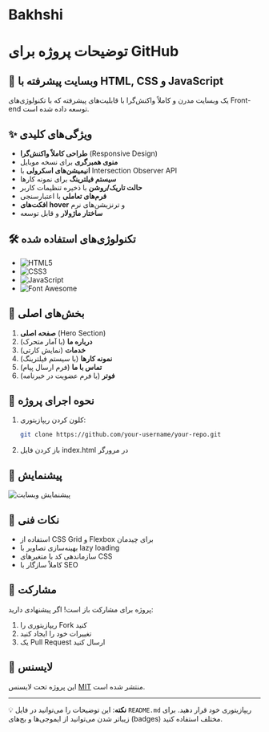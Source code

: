 # Bakhshi
# توضیحات پروژه برای GitHub

## 🚀 وبسایت پیشرفته با HTML, CSS و JavaScript

یک وبسایت مدرن و کاملاً واکنش‌گرا با قابلیت‌های پیشرفته که با تکنولوژی‌های Front-end توسعه داده شده است.

## ✨ ویژگی‌های کلیدی

- **طراحی کاملاً واکنش‌گرا** (Responsive Design)
- **منوی همبرگری** برای نسخه موبایل
- **انیمیشن‌های اسکرولی** با Intersection Observer API
- **سیستم فیلترینگ** برای نمونه کارها
- **حالت تاریک/روشن** با ذخیره تنظیمات کاربر
- **فرم‌های تعاملی** با اعتبارسنجی
- **افکت‌های hover** و ترنزیشن‌های نرم
- **ساختار ماژولار** و قابل توسعه

## 🛠 تکنولوژی‌های استفاده شده

- ![HTML5](https://img.shields.io/badge/-HTML5-E34F26?logo=html5&logoColor=white)
- ![CSS3](https://img.shields.io/badge/-CSS3-1572B6?logo=css3&logoColor=white)
- ![JavaScript](https://img.shields.io/badge/-JavaScript-F7DF1E?logo=javascript&logoColor=black)
- ![Font Awesome](https://img.shields.io/badge/-Font%20Awesome-528DD7?logo=font-awesome&logoColor=white)

## 🎯 بخش‌های اصلی

1. **صفحه اصلی** (Hero Section)
2. **درباره ما** (با آمار متحرک)
3. **خدمات** (نمایش کارتی)
4. **نمونه کارها** (با سیستم فیلترینگ)
5. **تماس با ما** (فرم ارسال پیام)
6. **فوتر** (با فرم عضویت در خبرنامه)

## 🚀 نحوه اجرای پروژه

1. کلون کردن ریپازیتوری:
   ```bash
   git clone https://github.com/your-username/your-repo.git
   ```

2. باز کردن فایل index.html در مرورگر

## 📸 پیشنمایش

![پیشنمایش وبسایت](https://via.placeholder.com/800x500?text=Website+Preview)

## 📌 نکات فنی

- استفاده از CSS Grid و Flexbox برای چیدمان
- بهینه‌سازی تصاویر با lazy loading
- سازماندهی کد با متغیرهای CSS
- کاملاً سازگار با SEO

## 🤝 مشارکت

پروژه برای مشارکت باز است! اگر پیشنهادی دارید:
1. ریپازیتوری را Fork کنید
2. تغییرات خود را ایجاد کنید
3. یک Pull Request ارسال کنید

## 📜 لایسنس

این پروژه تحت لایسنس [MIT](LICENSE) منتشر شده است.

---

💡 **نکته**: این توضیحات را می‌توانید در فایل `README.md` ریپازیتوری خود قرار دهید. برای زیباتر شدن می‌توانید از ایموجی‌ها و بج‌های (badges) مختلف استفاده کنید.
